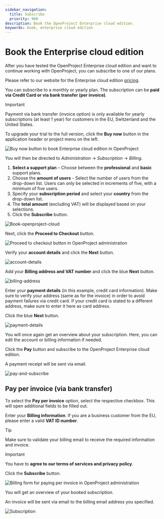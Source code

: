 ```yaml
---
sidebar_navigation:
  title: Subscribe
  priority: 960
description: Book the OpenProject Enterprise cloud edition.
keywords: book, enterprise cloud edition
---
```

# Book the Enterprise cloud edition

After you have tested the OpenProject Enterprise cloud edition and want to continue working with OpenProject, you can subscribe to one of our plans.

Please refer to our website for the Enterprise cloud edition [pricing](https://www.openproject.org/pricing/).

You can subscribe to a monthly or yearly plan. The subscription can be **paid via Credit Card or via bank transfer (per invoice)**. 

> [!IMPORTANT]
>
> Payment via bank transfer (invoice option) is only available for yearly subscriptions (at least 1 year) for customers in the EU, Switzerland and the United States.
>

To upgrade your trial to the full version, click the **Buy now** button in the application header or project menu on the left.

![Buy now button to book Enterprise cloud edition in OpenProject](openproject_enterprise_guide_buy_now_button.png)

You will then be directed to *Administration* -> *Subscription* -> *Billing*.

1. **Select a support plan** – Choose between the **professional** and **basic** support plans.
2. Choose the **amount of users** - Select the number of users from the drop-down list. Users can only be selected in increments of five, with a minimum of five users.
3. Specify your **subscription period** and select your **country** from the drop-down list.
4. The **total amount** (excluding VAT) will be displayed based on your selections.
5. Click the **Subscribe** button. 

![Book-openproject-cloud](openproject_enterprise_guide_administration_subscribe_button.png)

Next, click the **Proceed to Checkout** button.

![Proceed to checkout button in OpenProject administration](proceed-to-checkout.png)

Verify your **account details** and click the **Next** button.

![account-details](account-details.png)

Add your **Billing address and VAT number** and click the blue **Next** button.

![billing-address](billing-address.png)

Enter your **payment details** (in this example, credit card information). Make sure to verify your address (same as for the invoice) in order to avoid payment failures via credit card. If your credit card is stated to a different address, make sure to enter it here as card address.

Click the blue **Next** button.

![payment-details](payment-details.png)

You will once again get an overview about your subscription.
Here, you can edit the account or billing information if needed.

Click the **Pay** button and subscribe to the OpenProject Enterprise cloud edition.

A payment receipt will be sent via email.

![pay-and-subscribe](pay-and-subscribe.png)

## Pay per invoice (via bank transfer)

To select the **Pay per invoice** option, select the respective checkbox. This will open additional fields to be filled out.

Enter your **Billing information**. If you are a business customer from the EU, please enter a valid **VAT ID number**.

> [!TIP]
>
> Make sure to validate your billing email to receive the required information and invoice.

> [!IMPORTANT]
>
> You have to **agree to our terms of services and privacy policy**.

Click the **Subscribe** button.

 ![Billing form for paying per invoice in OpenProject administration](openproject_enterprise_guide_administration_subscribe_form_additional_fields.png)

You will get an overview of your booked subscription.

An invoice will be sent via email to the billing email address you specified.

![Subscription](Subscription.png)
